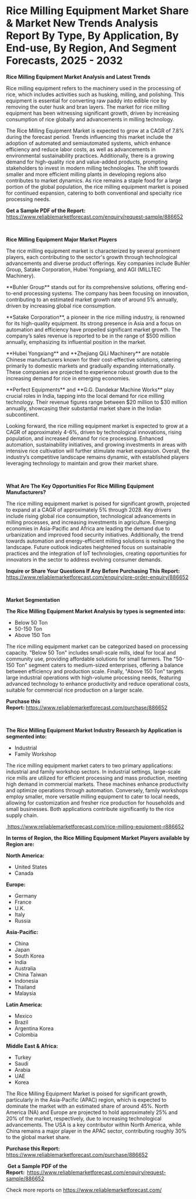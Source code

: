 <p><h1>Rice Milling Equipment Market Share & Market New Trends Analysis Report By Type, By Application, By End-use, By Region, And Segment Forecasts, 2025 - 2032</h1></p><p><strong>Rice Milling Equipment Market Analysis and Latest Trends</strong></p>
<p><p>Rice milling equipment refers to the machinery used in the processing of rice, which includes activities such as husking, milling, and polishing. This equipment is essential for converting raw paddy into edible rice by removing the outer husk and bran layers. The market for rice milling equipment has been witnessing significant growth, driven by increasing consumption of rice globally and advancements in milling technology. </p><p>The Rice Milling Equipment Market is expected to grow at a CAGR of 7.8% during the forecast period. Trends influencing this market include the adoption of automated and semiautomated systems, which enhance efficiency and reduce labor costs, as well as advancements in environmental sustainability practices. Additionally, there is a growing demand for high-quality rice and value-added products, prompting stakeholders to invest in modern milling technologies. The shift towards smaller and more efficient milling plants in developing regions also contributes to market dynamics. As rice remains a staple food for a large portion of the global population, the rice milling equipment market is poised for continued expansion, catering to both conventional and specialty rice processing needs.</p></p>
<p><strong>Get a Sample PDF of the Report:&nbsp;</strong> <a href="https://www.reliablemarketforecast.com/enquiry/request-sample/886652?utm_campaign=2289&utm_medium=2&utm_source=Github&utm_content=ia&utm_term=17022025&utm_id=rice-milling-equipment">https://www.reliablemarketforecast.com/enquiry/request-sample/886652</a></p>
<p>&nbsp;</p>
<p><strong>Rice Milling Equipment Major Market Players</strong></p>
<p><p>The rice milling equipment market is characterized by several prominent players, each contributing to the sector's growth through technological advancements and diverse product offerings. Key companies include Buhler Group, Satake Corporation, Hubei Yongxiang, and AGI (MILLTEC Machinery).</p><p>**Buhler Group** stands out for its comprehensive solutions, offering end-to-end processing systems. The company has been focusing on innovation, contributing to an estimated market growth rate of around 5% annually, driven by increasing global rice consumption.</p><p>**Satake Corporation**, a pioneer in the rice milling industry, is renowned for its high-quality equipment. Its strong presence in Asia and a focus on automation and efficiency have propelled significant market growth. The company’s sales revenue is reported to be in the range of $500 million annually, emphasizing its influential position in the market.</p><p>**Hubei Yongxiang** and **Zhejiang QiLi Machinery** are notable Chinese manufacturers known for their cost-effective solutions, catering primarily to domestic markets and gradually expanding internationally. These companies are projected to experience robust growth due to the increasing demand for rice in emerging economies.</p><p>**Perfect Equipments** and **G.G. Dandekar Machine Works** play crucial roles in India, tapping into the local demand for rice milling technology. Their revenue figures range between $20 million to $30 million annually, showcasing their substantial market share in the Indian subcontinent.</p><p>Looking forward, the rice milling equipment market is expected to grow at a CAGR of approximately 4-6%, driven by technological innovations, rising population, and increased demand for rice processing. Enhanced automation, sustainability initiatives, and growing investments in areas with intensive rice cultivation will further stimulate market expansion. Overall, the industry’s competitive landscape remains dynamic, with established players leveraging technology to maintain and grow their market share.</p></p>
<p>&nbsp;</p>
<p><strong>What Are The Key Opportunities For Rice Milling Equipment Manufacturers?</strong></p>
<p><p>The rice milling equipment market is poised for significant growth, projected to expand at a CAGR of approximately 5% through 2028. Key drivers include rising global rice consumption, technological advancements in milling processes, and increasing investments in agriculture. Emerging economies in Asia-Pacific and Africa are leading the demand due to urbanization and improved food security initiatives. Additionally, the trend towards automation and energy-efficient milling solutions is reshaping the landscape. Future outlook indicates heightened focus on sustainable practices and the integration of IoT technologies, creating opportunities for innovators in the sector to address evolving consumer demands.</p></p>
<p><strong>Inquire or Share Your Questions If Any Before Purchasing This Report:</strong> <a href="https://www.reliablemarketforecast.com/enquiry/pre-order-enquiry/886652?utm_campaign=2289&utm_medium=2&utm_source=Github&utm_content=ia&utm_term=17022025&utm_id=rice-milling-equipment">https://www.reliablemarketforecast.com/enquiry/pre-order-enquiry/886652</a></p>
<p>&nbsp;</p>
<p><strong>Market Segmentation</strong></p>
<p><strong>The Rice Milling Equipment Market Analysis by types is segmented into:</strong></p>
<p><ul><li>Below 50 Ton</li><li>50-150 Ton</li><li>Above 150 Ton</li></ul></p>
<p><p>The rice milling equipment market can be categorized based on processing capacity. "Below 50 Ton" includes small-scale mills, ideal for local and community use, providing affordable solutions for small farmers. The "50-150 Ton" segment caters to medium-sized enterprises, offering a balance between efficiency and production scale. Finally, "Above 150 Ton" targets large industrial operations with high-volume processing needs, featuring advanced technology to enhance productivity and reduce operational costs, suitable for commercial rice production on a larger scale.</p></p>
<p><strong>Purchase this Report:&nbsp;</strong><a href="https://www.reliablemarketforecast.com/purchase/886652?utm_campaign=2289&utm_medium=2&utm_source=Github&utm_content=ia&utm_term=17022025&utm_id=rice-milling-equipment">https://www.reliablemarketforecast.com/purchase/886652</a></p>
<p>&nbsp;</p>
<p><strong>The Rice Milling Equipment Market Industry Research by Application is segmented into:</strong></p>
<p><ul><li>Industrial</li><li>Family Workshop</li></ul></p>
<p><p>The rice milling equipment market caters to two primary applications: industrial and family workshop sectors. In industrial settings, large-scale rice mills are utilized for efficient processing and mass production, meeting high demand in commercial markets. These machines enhance productivity and optimize operations through automation. Conversely, family workshops employ smaller, more versatile milling equipment to cater to local needs, allowing for customization and fresher rice production for households and small businesses. Both applications contribute significantly to the rice supply chain.</p></p>
<p><a href="https://www.reliablemarketforecast.com/rice-milling-equipment-r886652?utm_campaign=2289&utm_medium=2&utm_source=Github&utm_content=ia&utm_term=17022025&utm_id=rice-milling-equipment">&nbsp;https://www.reliablemarketforecast.com/rice-milling-equipment-r886652</a></p>
<p><strong>In terms of Region, the Rice Milling Equipment Market Players available by Region are:</strong></p>
<p>
    <p> <strong> North America: </strong>
        <ul>
            <li>United States</li>
            <li>Canada</li>
        </ul>
        </p> 
    <p> <strong> Europe: </strong>
        <ul>
            <li>Germany</li>
            <li>France</li>
            <li>U.K.</li>
            <li>Italy</li>
            <li>Russia</li>
        </ul>
        </p> 
    <p> <strong> Asia-Pacific: </strong>
        <ul>
            <li>China</li>
            <li>Japan</li>
            <li>South Korea</li>
            <li>India</li>
            <li>Australia</li>
            <li>China Taiwan</li>
            <li>Indonesia</li>
            <li>Thailand</li>
            <li>Malaysia</li>
        </ul>
        </p> 
    <p> <strong> Latin America: </strong>
        <ul>
            <li>Mexico</li>
            <li>Brazil</li>
            <li>Argentina Korea</li>
            <li>Colombia</li>
        </ul>
        </p> 
    <p> <strong> Middle East & Africa: </strong>
        <ul>
            <li>Turkey</li>
            <li>Saudi</li>
            <li>Arabia</li>
            <li>UAE</li>
            <li>Korea</li>
        </ul>
    </p>
    </p>
<p><p>The Rice Milling Equipment Market is poised for significant growth, particularly in the Asia-Pacific (APAC) region, which is expected to dominate the market with an estimated share of around 45%. North America (NA) and Europe are projected to hold approximately 25% and 20% of the market, respectively, due to increasing technological advancements. The USA is a key contributor within North America, while China remains a major player in the APAC sector, contributing roughly 30% to the global market share.</p></p>
<p><strong>Purchase this Report: </strong><a href="https://www.reliablemarketforecast.com/purchase/886652?utm_campaign=2289&utm_medium=2&utm_source=Github&utm_content=ia&utm_term=17022025&utm_id=rice-milling-equipment">https://www.reliablemarketforecast.com/purchase/886652</a></p>
<p>&nbsp;<strong>Get a Sample PDF of the Report:&nbsp;&nbsp;</strong><a href="https://www.reliablemarketforecast.com/enquiry/request-sample/886652?utm_campaign=2289&utm_medium=2&utm_source=Github&utm_content=ia&utm_term=17022025&utm_id=rice-milling-equipment">https://www.reliablemarketforecast.com/enquiry/request-sample/886652</a></p>
<p><strong></strong></p>
<p>Check more reports on <a href="https://www.reliablemarketforecast.com/?utm_campaign=2289&utm_medium=2&utm_source=Github&utm_content=ia&utm_term=17022025&utm_id=rice-milling-equipment">https://www.reliablemarketforecast.com/</a></p>